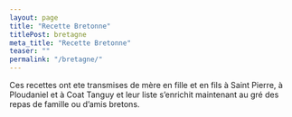 ```yaml
---
layout: page
title: "Recette Bretonne"
titlePost: bretagne
meta_title: "Recette Bretonne"
teaser: ""
permalink: "/bretagne/"
---
```


Ces recettes ont ete transmises de mère en fille et en fils à Saint Pierre, à Ploudaniel et à Coat Tanguy et leur liste s’enrichit maintenant au gré des repas de famille ou d’amis bretons.
